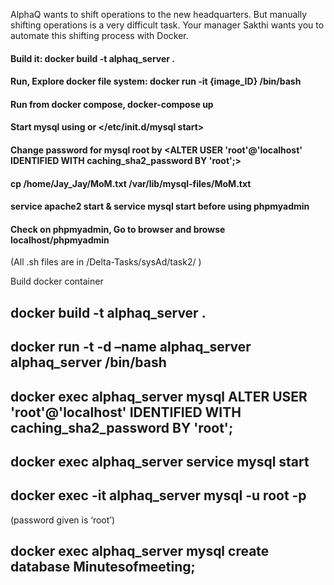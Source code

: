 AlphaQ wants to shift operations to the new headquarters. But manually shifting operations is a very difficult task. Your manager Sakthi wants you to automate this shifting process with Docker.

#### Build it: docker build -t alphaq_server .

#### Run, Explore docker file system: docker run -it {image_ID} /bin/bash

#### Run from docker compose, docker-compose up

#### Start mysql using <service mysql start> or </etc/init.d/mysql start>

#### Change password for mysql root by <ALTER USER 'root'@'localhost' IDENTIFIED WITH caching_sha2_password BY 'root';>

#### cp /home/Jay_Jay/MoM.txt /var/lib/mysql-files/MoM.txt

#### service apache2 start & service mysql start before using phpmyadmin

#### Check on phpmyadmin, Go to browser and browse localhost/phpmyadmin

(All .sh files are in /Delta-Tasks/sysAd/task2/ )







Build docker container 
## docker build -t alphaq_server .
## docker run -t -d –name alphaq_server alphaq_server /bin/bash
## docker exec alphaq_server mysql ALTER USER 'root'@'localhost' IDENTIFIED WITH caching_sha2_password BY 'root';
## docker exec alphaq_server service mysql start
## docker exec -it alphaq_server mysql -u root -p
(password given is ‘root’)
## docker exec alphaq_server mysql create database Minutesofmeeting;

